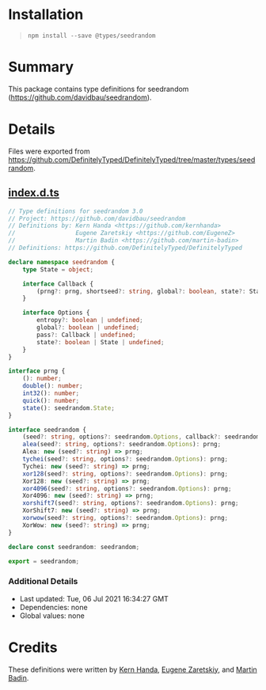 # Installation
> `npm install --save @types/seedrandom`

# Summary
This package contains type definitions for seedrandom (https://github.com/davidbau/seedrandom).

# Details
Files were exported from https://github.com/DefinitelyTyped/DefinitelyTyped/tree/master/types/seedrandom.
## [index.d.ts](https://github.com/DefinitelyTyped/DefinitelyTyped/tree/master/types/seedrandom/index.d.ts)
````ts
// Type definitions for seedrandom 3.0
// Project: https://github.com/davidbau/seedrandom
// Definitions by: Kern Handa <https://github.com/kernhanda>
//                 Eugene Zaretskiy <https://github.com/EugeneZ>
//                 Martin Badin <https://github.com/martin-badin>
// Definitions: https://github.com/DefinitelyTyped/DefinitelyTyped

declare namespace seedrandom {
    type State = object;

    interface Callback {
        (prng?: prng, shortseed?: string, global?: boolean, state?: State): prng;
    }

    interface Options {
        entropy?: boolean | undefined;
        global?: boolean | undefined;
        pass?: Callback | undefined;
        state?: boolean | State | undefined;
    }
}

interface prng {
    (): number;
    double(): number;
    int32(): number;
    quick(): number;
    state(): seedrandom.State;
}

interface seedrandom {
    (seed?: string, options?: seedrandom.Options, callback?: seedrandom.Callback): prng;
    alea(seed?: string, options?: seedrandom.Options): prng;
    Alea: new (seed?: string) => prng;
    tychei(seed?: string, options?: seedrandom.Options): prng;
    Tychei: new (seed?: string) => prng;
    xor128(seed?: string, options?: seedrandom.Options): prng;
    Xor128: new (seed?: string) => prng;
    xor4096(seed?: string, options?: seedrandom.Options): prng;
    Xor4096: new (seed?: string) => prng;
    xorshift7(seed?: string, options?: seedrandom.Options): prng;
    XorShift7: new (seed?: string) => prng;
    xorwow(seed?: string, options?: seedrandom.Options): prng;
    XorWow: new (seed?: string) => prng;
}

declare const seedrandom: seedrandom;

export = seedrandom;

````

### Additional Details
 * Last updated: Tue, 06 Jul 2021 16:34:27 GMT
 * Dependencies: none
 * Global values: none

# Credits
These definitions were written by [Kern Handa](https://github.com/kernhanda), [Eugene Zaretskiy](https://github.com/EugeneZ), and [Martin Badin](https://github.com/martin-badin).
